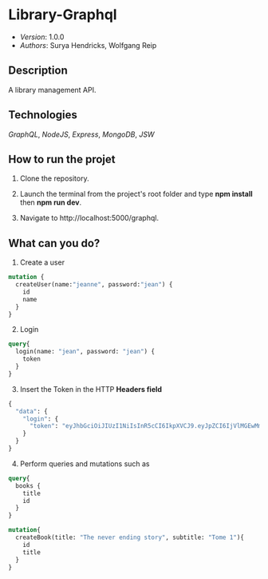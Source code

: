 Library-Graphql
=====
* *Version*: 1.0.0
* *Authors*: Surya Hendricks, Wolfgang Reip

Description
----
A library management API. 

Technologies
----
*GraphQL*, *NodeJS*, *Express*, *MongoDB*, *JSW*

How to run the projet
----

1. Clone the repository.

2. Launch the terminal from the project's root folder and type **npm install** then **npm run dev**.

3. Navigate to http://localhost:5000/graphql. 

What can you do? 
-----

1. Create a user

```graphql
mutation {
  createUser(name:"jeanne", password:"jean") {
    id
    name  
  }
}
```
2. Login

```graphql
query{
  login(name: "jean", password: "jean") {
    token
  }
}
```
3. Insert the Token in the HTTP **Headers field**

```graphql
{
  "data": {
    "login": {
      "token": "eyJhbGciOiJIUzI1NiIsInR5cCI6IkpXVCJ9.eyJpZCI6IjVlMGEwMmE5ZjIyYTJjNzJiODAxN2Y3ZSIsImlhdCI6MTU3ODQ3Mzk2NCwiZXhwIjoxNTc4NDg1OTY0fQ.cUODwsTLkTMSnza4NAWH3LJ3NTdgGspLKMRhZzixrY4"
    }
  }
}
```
4. Perform queries and mutations such as

```graphql
query{
  books {
    title
    id
  }
}
```
```graphql
mutation{
  createBook(title: "The never ending story", subtitle: "Tome 1"){
    id
    title
  }
}
```








